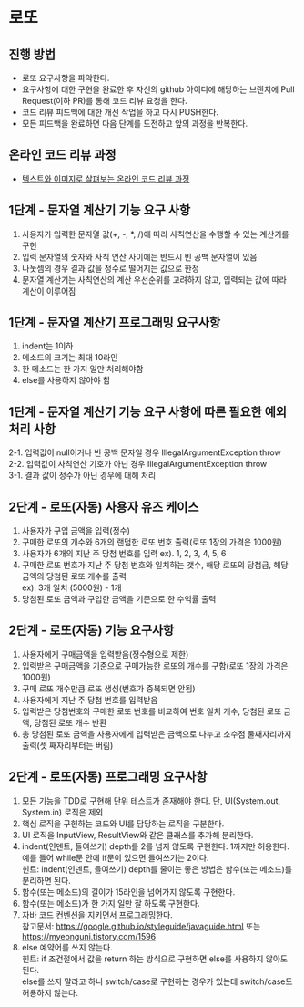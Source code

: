 # 로또
## 진행 방법
* 로또 요구사항을 파악한다.
* 요구사항에 대한 구현을 완료한 후 자신의 github 아이디에 해당하는 브랜치에 Pull Request(이하 PR)를 통해 코드 리뷰 요청을 한다.
* 코드 리뷰 피드백에 대한 개선 작업을 하고 다시 PUSH한다.
* 모든 피드백을 완료하면 다음 단계를 도전하고 앞의 과정을 반복한다.

## 온라인 코드 리뷰 과정
* [텍스트와 이미지로 살펴보는 온라인 코드 리뷰 과정](https://github.com/next-step/nextstep-docs/tree/master/codereview)

## 1단계 - 문자열 계산기 기능 요구 사항
1. 사용자가 입력한 문자열 값(+, -, *, /)에 따라 사칙연산을 수행할 수 있는 계산기를 구현
2. 입력 문자열의 숫자와 사칙 연산 사이에는 반드시 빈 공백 문자열이 있음
3. 나눗셈의 경우 결과 값을 정수로 떨어지는 값으로 한정
4. 문자열 계산기는 사칙연산의 계산 우선순위를 고려하지 않고, 입력되는 값에 따라 계산이 이루어짐

## 1단계 - 문자열 계산기 프로그래밍 요구사항
1. indent는 1이하
2. 메소드의 크기는 최대 10라인
3. 한 메소드는 한 가지 일만 처리해야함
4. else를 사용하지 않아야 함

## 1단계 - 문자열 계산기 기능 요구 사항에 따른 필요한 예외처리 사항
2-1. 입력값이 null이거나 빈 공백 문자일 경우 IllegalArgumentException throw <br>
2-2. 입력값이 사칙연산 기호가 아닌 경우 IllegalArgumentException throw <br>
3-1. 결과 값이 정수가 아닌 경우에 대해 처리 <br>

## 2단계 - 로또(자동) 사용자 유즈 케이스
1. 사용자가 구입 금액을 입력(정수) 
2. 구매한 로또의 개수와 6개의 랜덤한 로또 번호 출력(로또 1장의 가격은 1000원)
3. 사용자가 6개의 지난 주 당첨 번호를 입력 ex). 1, 2, 3, 4, 5, 6
4. 구매한 로또 번호가 지난 주 당첨 번호와 일치하는 갯수, 해당 로또의 당첨금, 해당 금액의 당첨된 로또 개수를 출력 <br>
   ex). 3개 일치 (5000원) - 1개
5. 당첨된 로또 금액과 구입한 금액을 기준으로 한 수익률 출력

## 2단계 - 로또(자동) 기능 요구사항
1. 사용자에게 구매금액을 입력받음(정수형으로 제한)
2. 입력받은 구매금액을 기준으로 구매가능한 로또의 개수를 구함(로또 1장의 가격은 1000원)
3. 구매 로또 개수만큼 로또 생성(번호가 중복되면 안됨)
4. 사용자에게 지난 주 당첨 번호를 입력받음
5. 입력받은 당첨번호와 구매한 로또 번호를 비교하여 번호 일치 개수, 당첨된 로또 금액, 당첨된 로또 개수 반환
6. 총 당첨된 로또 금액을 사용자에게 입력받은 금액으로 나누고 소수점 둘째자리까지 출력(셋 째자리부터는 버림) 

## 2단계 - 로또(자동) 프로그래밍 요구사항
1. 모든 기능을 TDD로 구현해 단위 테스트가 존재해야 한다. 단, UI(System.out, System.in) 로직은 제외
2. 핵심 로직을 구현하는 코드와 UI를 담당하는 로직을 구분한다.
3. UI 로직을 InputView, ResultView와 같은 클래스를 추가해 분리한다.
4. indent(인덴트, 들여쓰기) depth를 2를 넘지 않도록 구현한다. 1까지만 허용한다. <br>
   예를 들어 while문 안에 if문이 있으면 들여쓰기는 2이다. <br>
   힌트: indent(인덴트, 들여쓰기) depth를 줄이는 좋은 방법은 함수(또는 메소드)를 분리하면 된다.
5. 함수(또는 메소드)의 길이가 15라인을 넘어가지 않도록 구현한다.
6. 함수(또는 메소드)가 한 가지 일만 잘 하도록 구현한다.
7. 자바 코드 컨벤션을 지키면서 프로그래밍한다. <br>
   참고문서: https://google.github.io/styleguide/javaguide.html 또는 https://myeonguni.tistory.com/1596
8. else 예약어를 쓰지 않는다. <br>
   힌트: if 조건절에서 값을 return 하는 방식으로 구현하면 else를 사용하지 않아도 된다. <br>
   else를 쓰지 말라고 하니 switch/case로 구현하는 경우가 있는데 switch/case도 허용하지 않는다.